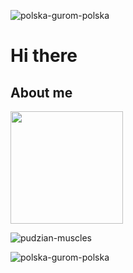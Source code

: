 ![polska-gurom-polska](https://user-images.githubusercontent.com/61971053/128729238-77b6c7a1-ae8a-4ade-899f-b73aecb63068.gif)


<!--
**KMoszczyc/KMoszczyc** is a ✨ _special_ ✨ repository because its `README.md` (this file) appears on your GitHub profile.

Here are some ideas to get you started:

- 🔭 I’m currently working on ...
- 🌱 I’m currently learning ...
- 👯 I’m looking to collaborate on ...
- 🤔 I’m looking for help with ...
- 💬 Ask me about ...
- 📫 How to reach me: ...
- 😄 Pronouns: ...
- ⚡ Fun fact: ...
-->

# Hi there

## About me

<img height="180em" src="https://github-readme-stats.vercel.app/api?username=KMoszczyc&show_icons=true&hide_border=true&&count_private=true&include_all_commits=true" />



![pudzian-muscles](https://user-images.githubusercontent.com/61971053/128728716-8ec4b66e-b47d-4b8d-88e3-3bf38aad76bc.gif)

![polska-gurom-polska](https://user-images.githubusercontent.com/61971053/128729250-6bd0a501-468a-46f2-befe-bddd299ef5a4.gif)
